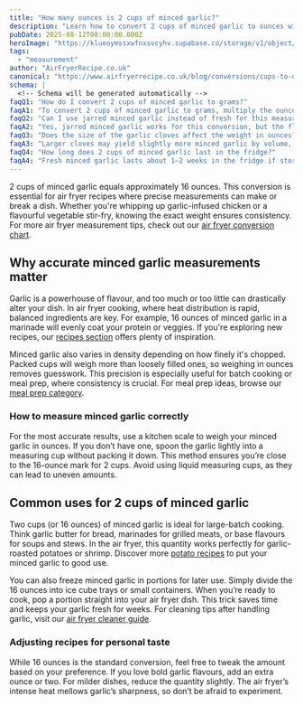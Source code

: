 ```yaml
---
title: "How many ounces is 2 cups of minced garlic?"
description: "Learn how to convert 2 cups of minced garlic to ounces with this simple guide. Perfect for air fryer recipes and precise cooking measurements."
pubDate: 2025-08-12T00:00:00.000Z
heroImage: "https://klueoymssxwfnxsvcyhv.supabase.co/storage/v1/object/public/Shmucket/how-many-ounces-is-2-cups-of-minced-garlic.webp"
tags:
  - "measurement"
author: "AirFryerRecipe.co.uk"
canonical: "https://www.airfryerrecipe.co.uk/blog/conversions/cups-to-ounces/how-many-ounces-is-2-cups-of-minced-garlic"
schema: |
  <!-- Schema will be generated automatically -->
faqQ1: "How do I convert 2 cups of minced garlic to grams?"
faqA1: "To convert 2 cups of minced garlic to grams, multiply the ounces by 28.35. Since 2 cups equal 16 ounces, that’s approximately 453.6 grams. This conversion is handy for recipes using metric measurements or precise baking."
faqQ2: "Can I use jarred minced garlic instead of fresh for this measurement?"
faqA2: "Yes, jarred minced garlic works for this conversion, but the flavour may differ slightly. One cup of jarred minced garlic also weighs around 8 ounces, so 2 cups would still be 16 ounces. Adjust seasoning to taste, as preserved garlic can be milder."
faqQ3: "Does the size of the garlic cloves affect the weight in ounces?"
faqA3: "Larger cloves may yield slightly more minced garlic by volume, but the weight in ounces remains consistent. Whether you’re using small or large cloves, 2 cups of minced garlic will still weigh approximately 16 ounces when properly measured."
faqQ4: "How long does 2 cups of minced garlic last in the fridge?"
faqA4: "Fresh minced garlic lasts about 1–2 weeks in the fridge if stored in an airtight container. For longer storage, freeze it in portions. In the freezer, minced garlic can stay fresh for up to 3 months without losing much flavour."
---
```

<p>2 cups of minced garlic equals approximately 16 ounces. This conversion is essential for air fryer recipes where precise measurements can make or break a dish. Whether you're whipping up garlic-infused chicken or a flavourful vegetable stir-fry, knowing the exact weight ensures consistency. For more air fryer measurement tips, check out our <a href=https://www.airfryerrecipe.co.uk/air-fryer-conversion-chart>air fryer conversion chart</a>.</p>  

<h2>Why accurate minced garlic measurements matter</h2>  
<p>Garlic is a powerhouse of flavour, and too much or too little can drastically alter your dish. In air fryer cooking, where heat distribution is rapid, balanced ingredients are key. For example, 16 ounces of minced garlic in a marinade will evenly coat your protein or veggies. If you're exploring new recipes, our <a href=https://www.airfryerrecipe.co.uk/recipes>recipes section</a> offers plenty of inspiration.</p>  

<p>Minced garlic also varies in density depending on how finely it's chopped. Packed cups will weigh more than loosely filled ones, so weighing in ounces removes guesswork. This precision is especially useful for batch cooking or meal prep, where consistency is crucial. For meal prep ideas, browse our <a href=https://www.airfryerrecipe.co.uk/recipe-category/meal-prep>meal prep category</a>.</p>  

<h3>How to measure minced garlic correctly</h3>  
<p>For the most accurate results, use a kitchen scale to weigh your minced garlic in ounces. If you don’t have one, spoon the garlic lightly into a measuring cup without packing it down. This method ensures you’re close to the 16-ounce mark for 2 cups. Avoid using liquid measuring cups, as they can lead to uneven amounts.</p>  

<h2>Common uses for 2 cups of minced garlic</h2>  
<p>Two cups (or 16 ounces) of minced garlic is ideal for large-batch cooking. Think garlic butter for bread, marinades for grilled meats, or base flavours for soups and stews. In the air fryer, this quantity works perfectly for garlic-roasted potatoes or shrimp. Discover more <a href=https://www.airfryerrecipe.co.uk/recipe-category/potatoes>potato recipes</a> to put your minced garlic to good use.</p>  

<p>You can also freeze minced garlic in portions for later use. Simply divide the 16 ounces into ice cube trays or small containers. When you’re ready to cook, pop a portion straight into your air fryer dish. This trick saves time and keeps your garlic fresh for weeks. For cleaning tips after handling garlic, visit our <a href=https://www.airfryerrecipe.co.uk/air-fryer-cleaner>air fryer cleaner guide</a>.</p>  

<h3>Adjusting recipes for personal taste</h3>  
<p>While 16 ounces is the standard conversion, feel free to tweak the amount based on your preference. If you love bold garlic flavours, add an extra ounce or two. For milder dishes, reduce the quantity slightly. The air fryer’s intense heat mellows garlic’s sharpness, so don’t be afraid to experiment.</p>
